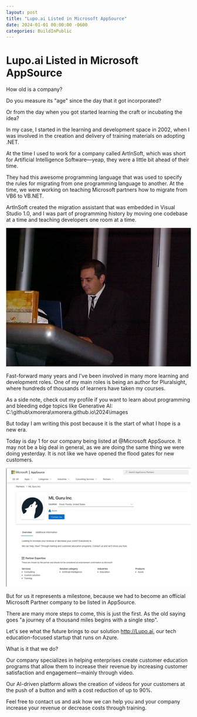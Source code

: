 ```yaml
---
layout: post
title: "Lupo.ai Listed in Microsoft AppSource"
date: 2024-01-01 00:00:00 -0600
categories: BuildInPublic
---
```


# Lupo.ai Listed in Microsoft AppSource 

How old is a company? 

Do you measure its "age" since the day that it got incorporated?

Or from the day when you got started learning the craft or incubating the idea?

In my case, I started in the learning and development space in 2002, when I was involved in the creation and delivery of training materials on adopting .NET. 

At the time I used to work for a company called ArtInSoft, which was short for Artificial Intelligence Software—yeap, they were a little bit ahead of their time.

They had this awesome programming language that was used to specify the rules for migrating from one programming language to another. At the time, we were working on teaching Microsoft partners how to migrate from VB6 to VB.NET. 

ArtInSoft created the migration assistant that was embedded in Visual Studio 1.0, and I was part of programming history by moving one codebase at a time and teaching developers one room at a time.

![](./images/visualstudiopresentation.png)

Fast-forward many years and I've been involved in many more learning and development roles. One of my main roles is being an author for Pluralsight, where hundreds of thousands of learners have taken my courses. 

As a side note, check out my profile if you want to learn about programming and bleeding edge topics like Generative AI: C:\github\xmorera\xmorera.github.io\2024\images

But today I am writing this post because it is the start of what I hope is a new era.

Today is day 1 for our company being listed at @Microsoft AppSource. It may not be a big deal in general, as we are doing the same thing we were doing yesterday. It is not like we have opened the flood gates for new customers.

![](./images/mlguruappsource.jpg)

But for us it represents a milestone, because we had to become an official Microsoft Partner company to be listed in AppSource. 

There are many more steps to come, this is just the first. As the old saying goes "a journey of a thousand miles begins with a single step".

Let's see what the future brings to our solution http://Lupo.ai, our tech education-focused startup that runs on Azure.

What is it that we do?

Our company specializes in helping enterprises create customer education programs that allow them to increase their revenue by increasing customer satisfaction and engagement—mainly through video.

Our AI-driven platform allows the creation of videos for your customers at the push of a button and with a cost reduction of up to 90%. 

Feel free to contact us and ask how we can help you and your company increase your revenue or decrease costs through training.